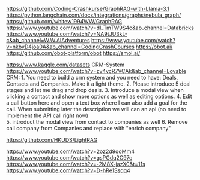 https://github.com/Coding-Crashkurse/GraphRAG-with-Llama-3.1
https://python.langchain.com/docs/integrations/graphs/nebula_graph/
https://github.com/whitew1994WW/GraphRAG
https://www.youtube.com/watch?v=dI_TmTW9S4c&ab_channel=Databricks
https://www.youtube.com/watch?v=NA9tJU3kL-c&ab_channel=W.W.AIAdventures
https://www.youtube.com/watch?v=nkbyD4joa0A&ab_channel=CodingCrashCourses
https://obot.ai/
https://github.com/obot-platform/obot
https://smol.ai/

https://www.kaggle.com/datasets
CRM-System
https://www.youtube.com/watch?v=zv4vcR7VCAk&ab_channel=Lovable
CRM: 1. You need to build a crm system and you need to have: Deals, Contacts and Companies. Make it a light theme.
	 2. Please introduce 5 deal stages and let me drag and drop deals.
	 3. Introduce a modal view when clicking a contact and show more options as well as editing options.
	 4. Edit a call button here and open a text box where I can also add a goal for the call. When submitting later the description we will can an api (no need to implement the API call right now)	
	 5. introduct the modal view from contact to companies as well
	 6. Remove call company from Companies and replace with "enrich company"

https://github.com/HKUDS/LightRAG

https://www.youtube.com/watch?v=2oz2d9qoMm4
https://www.youtube.com/watch?v=gsPGdq2C97c
https://www.youtube.com/watch?v=-2M8X-jazX0&t=11s
https://www.youtube.com/watch?v=D-hRe1Ssqq4